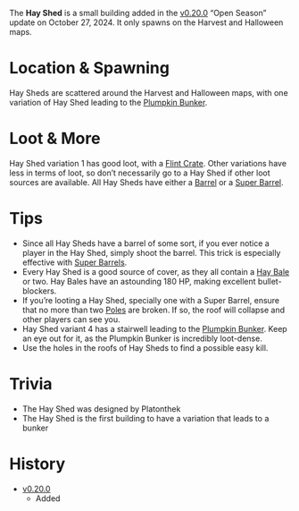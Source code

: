 The **Hay Shed** is a small building added in the [v0.20.0](https://github.com/HasangerGames/suroi/releases/tag/v0.20.0) “Open Season” update on October 27, 2024. It only spawns on the Harvest and Halloween maps.

# Location & Spawning
Hay Sheds are scattered around the Harvest and Halloween maps, with one variation of Hay Shed leading to the [Plumpkin Bunker](/buildings/plumpkin_bunker). 

# Loot & More
Hay Shed variation 1 has good loot, with a [Flint Crate](/obstacles/flint_crate). Other variations have less in terms of loot, so don’t necessarily go to a Hay Shed if other loot sources are available. All Hay Sheds have either a [Barrel](/obstacles/barrel) or a [Super Barrel](/obstacles/super_barrel).

# Tips
- Since all Hay Sheds have a barrel of some sort, if you ever notice a player in the Hay Shed, simply shoot the barrel. This trick is especially effective with [Super Barrels](/obstacles/super_barrel).
- Every Hay Shed is a good source of cover, as they all contain a [Hay Bale](/obstacles/hay_bale) or two. Hay Bales have an astounding 180 HP, making excellent bullet-blockers. 
- If you’re looting a Hay Shed, specially one with a Super Barrel, ensure that no more than two [Poles](/obstacles/poles) are broken. If so, the roof will collapse and other players can see you. 
- Hay Shed variant 4 has a stairwell leading to the [Plumpkin Bunker](/buildings/plumpkin_bunker). Keep an eye out for it, as the Plumpkin Bunker is incredibly loot-dense. 
- Use the holes in the roofs of Hay Sheds to find a possible easy kill. 

# Trivia
- The Hay Shed was designed by Platonthek
- The Hay Shed is the first building to have a variation that leads to a bunker

# History
- [v0.20.0](https://github.com/HasangerGames/suroi/releases/tag/v0.20.0)
  - Added






